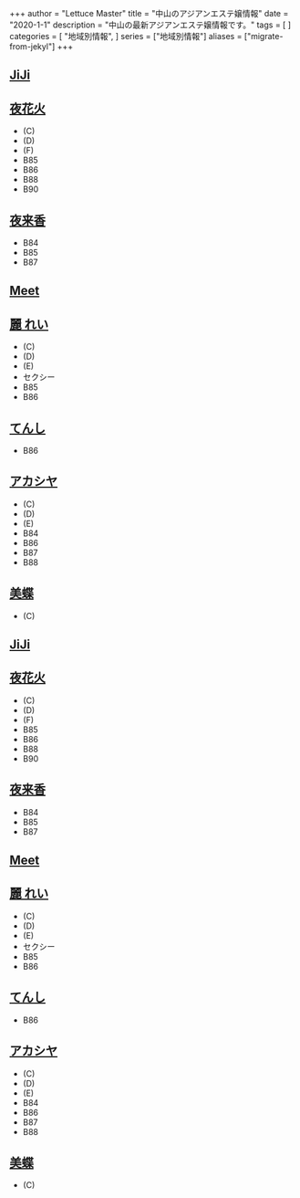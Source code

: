 +++
author = "Lettuce Master"
title = "中山のアジアンエステ嬢情報"
date = "2020-1-1"
description = "中山の最新アジアンエステ嬢情報です。"
tags = [
]
categories = [
    "地域別情報",
]
series = ["地域別情報"]
aliases = ["migrate-from-jekyl"]
+++

## [JiJi](http://viyuiop.xyz/)
## [夜花火](http://yohanabi.msa.jp/)
- (C)
- (D)
- (F)
- B85
- B86
- B88
- B90
## [夜来香](http://yeraisyan.iyasi.me/)
- B84
- B85
- B87
## [Meet](http://meet.agomaj.com/)
## [麗 れい](http://xn--vckg5a5c7c8c1czd.xyz/)
- (C)
- (D)
- (E)
- セクシー
- B85
- B86
## [てんし](http://xn--ccker1snci.jp.net/)
- B86
## [アカシヤ](http://akashiya-massage.com/)
- (C)
- (D)
- (E)
- B84
- B86
- B87
- B88
## [美蝶](http://bityou.jpest.net/)
- (C)
## [JiJi](http://viyuiop.xyz/)
## [夜花火](http://yohanabi.msa.jp/)
- (C)
- (D)
- (F)
- B85
- B86
- B88
- B90
## [夜来香](http://yeraisyan.iyasi.me/)
- B84
- B85
- B87
## [Meet](http://meet.agomaj.com/)
## [麗 れい](http://xn--vckg5a5c7c8c1czd.xyz/)
- (C)
- (D)
- (E)
- セクシー
- B85
- B86
## [てんし](http://xn--ccker1snci.jp.net/)
- B86
## [アカシヤ](http://akashiya-massage.com/)
- (C)
- (D)
- (E)
- B84
- B86
- B87
- B88
## [美蝶](http://bityou.jpest.net/)
- (C)
